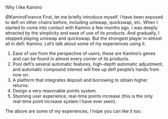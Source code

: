 Why I like Kamino

@KaminoFinance
First, let me briefly introduce myself. I have been exposed to defi on other chains before, including uniswap, quickswap, etc. 
When I started to come into contact with Kamino a few months ago, I was deeply attracted by the simplicity and ease of use of its products. 
And gradually, I stopped playing uniswap and quickswap. But the strongest player in almost all in defi: Kamino. Let’s talk about some of my experiences using it.

1. Ease of use from the perspective of users, these are Kamino’s genes and can be found in almost every corner of its products.
2. Pool defi’s several automatic features, high-depth automatic adjustment, and automatic compound interest will free up defi people’s hands from now on.
3. A platform that integrates deposit and borrowing to obtain higher returns.
4. Design a very reasonable points system.
5. Stunning user experience, real-time points increase (this is the only real-time point increase system I have ever seen).

The above are some of my experiences, I hope you can like it too.
